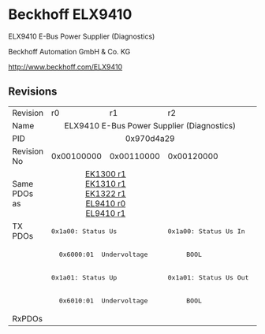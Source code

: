 # Beckhoff ELX9410

ELX9410 E-Bus Power Supplier (Diagnostics)

Beckhoff Automation GmbH & Co. KG

http://www.beckhoff.com/ELX9410

## Revisions
<table>
<tr>
<td>Revision</td>
<td>r0</td>
<td>r1</td>
<td>r2</td>
</tr>
<tr>
<td>Name</td>
<td colspan=3 align="center">ELX9410 E-Bus Power Supplier (Diagnostics)</td>
</tr>
<tr>
<td>PID</td>
<td colspan=3 align="center">0x970d4a29</td>
</tr>
<tr>
<td>Revision No</td>
<td>0x00100000</td>
<td>0x00110000</td>
<td>0x00120000</td>
</tr>
<tr>
<td>Same PDOs as</td>
<td colspan=2 align="center"><a href="EK1300.md">EK1300 r1</a><br/><a href="EK1310.md">EK1310 r1</a><br/><a href="EK1322.md">EK1322 r1</a><br/><a href="EL9410.md">EL9410 r0</a><br/><a href="EL9410.md">EL9410 r1</a></td>
<td></td>
</tr>
<tr>
<td rowspan=4 valign=top>TX PDOs</td>
<td colspan=2 align="left"><pre>0x1a00: Status Us</pre></td>
<td><pre>0x1a00: Status Us In</pre></td>
<td></td>
</tr>
<tr>
<td colspan=3 align="left"><pre>  0x6000:01  Undervoltage          BOOL</pre></td>
</tr>
<tr>
<td colspan=2 align="left"><pre>0x1a01: Status Up</pre></td>
<td><pre>0x1a01: Status Us Out</pre></td>
</tr>
<tr>
<td colspan=3 align="left"><pre>  0x6010:01  Undervoltage          BOOL</pre></td>
</tr>
<tr>
<td>RxPDOs</td>
<td colspan=3 align="left"></td>
</tr>
</table>
